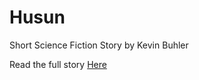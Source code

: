 # Husun
Short Science Fiction Story by Kevin Buhler

Read the full story [Here](./Husun_-_Kevin_Buhler_May_2022.pdf)
